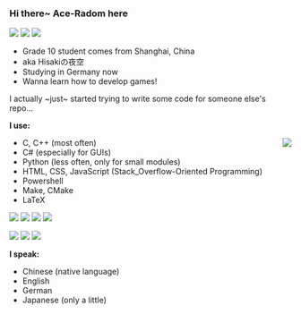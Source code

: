 ### Hi there~ Ace-Radom here

<img src="https://img.shields.io/badge/OS-Windows%2011-blue" /> <img src="https://img.shields.io/badge/Compiler-MinGW-blue" /> <img src="https://img.shields.io/badge/Editor-Visual%20Studio%20Code-blue" />

- Grade 10 student comes from Shanghai, China
- aka Hisakiの夜空
- Studying in Germany now
- Wanna learn how to develop games!

I actually ~just~ started trying to write some code for someone else's repo...

**I use:**

<img align="right" src="https://github-readme-stats.vercel.app/api/top-langs/?username=Ace-Radom&layout=compact&hide_border=false&langs_count=10&PAT_1" />

- C, C++ (most often)
- C# (especially for GUIs)
- Python (less often, only for small modules)
- HTML, CSS, JavaScript (Stack_Overflow-Oriented Programming)
- Powershell
- Make, CMake
- LaTeX

<img src="https://img.shields.io/badge/C%2C%20C%2B%2B-MinGW%208.1.0-yellowgreen" /> <img src="https://img.shields.io/badge/C%23-VS2022-red" /> <img src="https://img.shields.io/badge/Python-cPython%203.10.8-blue" /> <img src="https://img.shields.io/badge/LaTeX-TeX%20Live%202022-lightgrey" />

<img src="https://img.shields.io/badge/Powershell-5.1-blue" /> <img src="https://img.shields.io/badge/Make-4.2.1-lightgrey" /> <img src="https://img.shields.io/badge/CMake-3.24.2-red" />

**I speak:**

- Chinese (native language)
- English
- German
- Japanese (only a little)
